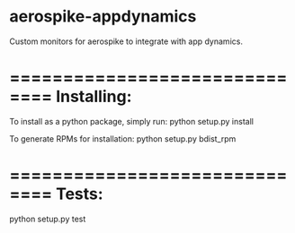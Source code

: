 aerospike-appdynamics
=====================

Custom monitors for aerospike to integrate with app dynamics.

==============================
Installing:
==============================
To install as a python package, simply run:
  python setup.py install

To generate RPMs for installation:
  python setup.py bdist_rpm

==============================
Tests:
==============================
python setup.py test
